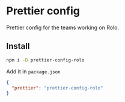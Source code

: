 # Prettier config

Prettier config for the teams working on Rolo.

## Install

```bash
npm i -D prettier-config-rolo
```

Add it in `package.json`

```json
{
  "prettier": "prettier-config-rolo"
}
```
